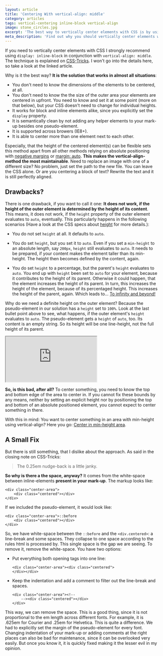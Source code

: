 ```yaml
---
layout: article
title: 'Centering With vertical-align: middle'
category: articles
tags: vertical-centering inline-block vertical-align
image: stone_circles.jpg
excerpt: 'The best way to vertically center elements with CSS is by using display: inline-block in conjunction with vertical-align: middle. This articles explains why it is the best way, what its limits are and what to keep in mind using this technique.'
meta_description: 'Find out why you should vertically center elements with vertical-align and what you need to keep in mind when working with this technique.'
---
```


If you need to vertically center elements with CSS I strongly recommend using `display: inline-block` in conjunction with `vertical-align: middle`. The technique is explained on [CSS-Tricks](http://css-tricks.com/centering-in-the-unknown/). I won't go into the details here, so take a look at the linked article.

Why is it the best way? **It is the solution that works in almost all situations**:

- You don't need to know the dimensions of the elements to be centered, at all.
- You don't need to know the the size of the outer area your elements are centered in upfront. You need to know and set it at some point (more on that below), but your CSS doesn't need to change for individual heights.
- It works for block and inline elements alike, since you explicitly set the `display` property.
- It is semantically clean by not adding any helper elements to your mark-up besides one pseudo-element.
- It is supported across browers (IE8+).
- It is able to center more than one element next to each other.

Especially, that the height of the centered element(s) can be flexible sets this method apart from all other methods relying on absolute positioning with [negative margins](http://css-tricks.com/snippets/css/exactly-center-an-imagediv-horizontally-and-vertically/) or [margin: auto](http://coding.smashingmagazine.com/2013/08/09/absolute-horizontal-vertical-centering-css/). **This makes the vertical-align-method the most maintainable**. Need to replace an image with one of a different size? No problem, just set the path to the new file. You can leave the CSS alone. Or are you centering a block of text? Rewrite the text and it is still perfectly aligned.

Drawbacks?
----------
There is one drawback, if you want to call it one: **It does not work, if the height of the outer element is determined by the height of its content**. This means, it does not work, if the `height` property of the outer element evaluates to `auto`, eventually. This particularly happens in the following scenarios (Have a look at the CSS specs about [height](http://www.w3.org/TR/CSS2/visudet.html#propdef-height) for more details.):

- You do not set `height` at all. It defaults to `auto`.

- You do set `height`, but you set it to `auto`. Even if you set a `min-height` to an absolute length, say `200px`, `height` still evaluates to `auto`. It needs to be prepared, if your content makes the element taller than its min-height. The height then becomes defined by the content, again.

- You do set `height` to a percentage, but the parent's `height` evaluates to `auto`. You end up with `height` been set to `auto` for your element, because it contributes to the height of its parent. Otherwise it could happen, that the element increases the height of its parent. In turn, this increases the height of the element, because of its percentaged height. This increases the height of the parent, again. Which leads to... [To infinity and beyond!](http://www.youtube.com/watch?v=ejwrxGs_Y_I)

Why do we need a definite height on the outer element? Because the pseudo-element in our solution has a `height` set to `100%`. Look at the last bullet point above to see, what happens, if the outer element's `height` evaluates to `auto`. The pseudo-element gets a `height` of `auto`, too. Its content is an empty string. So its height will be one line-height, not the full height of its parent.

<div class="square">
    <iframe src="http://s.codepen.io/christopheraue/fullpage/HwfJB?">&nbsp;</iframe>
</div>

**So, is this bad, after all?** To center something, you need to know the top and bottom edge of the area to center in. If you cannot fix these bounds by any means, neither by setting an explicit height nor by positioning the top and bottom of an absolute positioned element, you cannot expect to center something in there.

With this in mind: You want to center something in an area with min-height using vertical-align? Here you go: [Center in min-height area](http://codepen.io/christopheraue/pen/HwfJB).

A Small Fix
-----------
But there is still something, that I dislike about the approach. As said in the closing note on CSS-Tricks:

> The 0.25em nudge-back is a little janky.

**So why is there a the space, anyway?** It comes from the white-space between inline-elements **present in your mark-up**. The markup looks like:

    <div class="center-area">
        <div class="centered"></div>
    </div>

If we included the pseudo-element, it would look like:
    
    <div class="center-area">::before
        <div class="centered"></div>
    </div>

So, we have white-space between the `::before` and the `<div.centered>`: a line-break and some spaces. They collapse to one space according to the rules html is processed by. This single space is the gap we are seeing. To remove it, remove the white-space. You have two options:

- Put everything both opening tags into one line:
  
      <div class="center-area"><div class="centered">
      </div></div>

- Keep the indentation and add a comment to filter out the line-break and spaces.
      
      <div class="center-area"><!--
          --><div class="centered"></div>
      </div>
  
This way, we can remove the space. This is a good thing, since it is not proportional to the em length across different fonts. For example, it is .625em for Courier and .25em for Helvetica. This is quite a difference. We had to explicitly set the margin of the pseudo-element for every font. Changing indentation of your mark-up or adding comments at the right places can also be bad for maintenance, since it can be overlooked very easily. But once you know it, it is quickly fixed making it the lesser evil in my opinion.